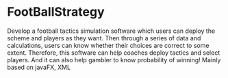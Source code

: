 # FootBallStrategy
Develop a football tactics simulation software which users can deploy the scheme and players as they want. Then through a series of data and calculations, users can know whether their choices are correct to some extent. Therefore, this software can help coaches deploy tactics and select players. And it can also help gambler to know probability of winning!
Mainly based on javaFX, XML
